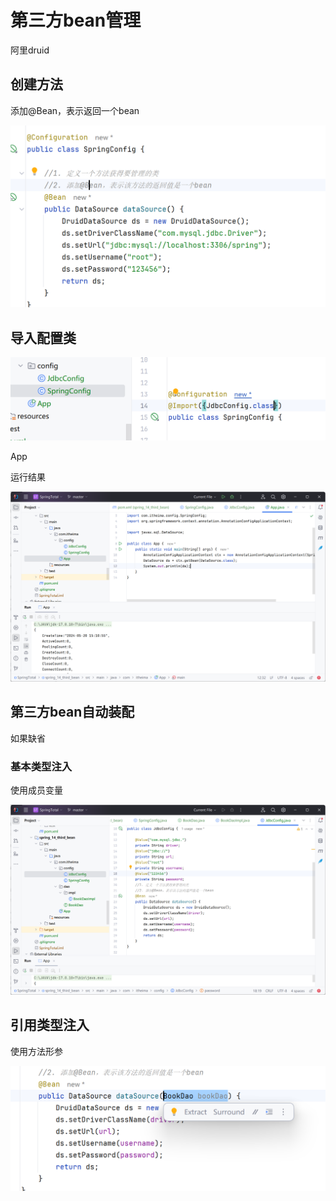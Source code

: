 # 第三方bean管理

阿里druid

## 创建方法

添加@Bean，表示返回一个bean

![image-20240520150800535](./15第三方bean管理.assets/image-20240520150800535.png)

## 导入配置类

![image-20240520151022011](./15第三方bean管理.assets/image-20240520151022011.png)

App

运行结果

![image-20240520151106728](./15第三方bean管理.assets/image-20240520151106728.png)

## 第三方bean自动装配

如果缺省

### 基本类型注入

使用成员变量

![image-20240520151451239](./15第三方bean管理.assets/image-20240520151451239.png)

## 引用类型注入

使用方法形参

![image-20240520151704718](./15第三方bean管理.assets/image-20240520151704718.png)



